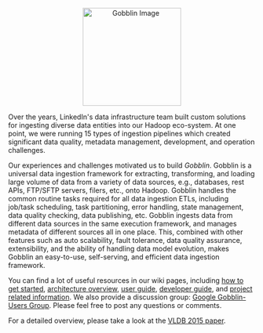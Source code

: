 <p align="center"><img src=https://github.com/linkedin/gobblin/wiki/images/Gobblin-black.png alt="Gobblin Image" height="200"></p>

Over the years, LinkedIn's data infrastructure team built custom solutions for ingesting diverse data entities into our Hadoop eco-system. At one point, we were running 15 types of ingestion pipelines which created significant data quality, metadata management, development, and operation challenges.

Our experiences and challenges motivated us to build _Gobblin_. Gobblin is a universal data ingestion framework for extracting, transforming, and loading large volume of data from a variety of data sources, e.g., databases, rest APIs, FTP/SFTP servers, filers, etc., onto Hadoop. Gobblin handles the common routine tasks required for all data ingestion ETLs, including job/task scheduling, task partitioning, error handling, state management, data quality checking, data publishing, etc. Gobblin ingests data from different data sources in the same execution framework, and manages metadata of different sources all in one place. This, combined with other features such as auto scalability, fault tolerance, data quality assurance, extensibility, and the ability of handling data model evolution, makes Gobblin an easy-to-use, self-serving, and efficient data ingestion framework.

You can find a lot of useful resources in our wiki pages, including [how to get started](https://github.com/linkedin/gobblin/wiki/Getting%20Started), [architecture overview](https://github.com/linkedin/gobblin/wiki/Gobblin-Architecture),
[user guide](https://github.com/linkedin/gobblin/wiki/Gobblin%20Deployment), [developer guide](https://github.com/linkedin/gobblin/wiki/Customization%20for%20New%20Source), and [project related information](https://github.com/linkedin/gobblin/wiki/Feature%20List). We also provide a discussion group: [Google Gobblin-Users Group](https://groups.google.com/forum/#!forum/gobblin-users). Please feel free to post any questions or comments.

For a detailed overview, please take a look at the [VLDB 2015 paper](http://www.vldb.org/pvldb/vol8/p1764-qiao.pdf).
